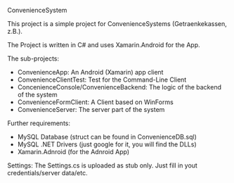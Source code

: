 ConvenienceSystem

This project is a simple project for ConvenienceSystems (Getraenkekassen, z.B.).

The Project is written in C# and uses Xamarin.Android for the App.

The sub-projects:
* ConvenienceApp: An Android (Xamarin) app client
* ConvenienceClientTest: Test for the Command-Line Client
* ConcenienceConsole/ConvenienceBackend: The logic of the backend of the system
* ConvenienceFormClient: A Client based on WinForms
* ConvenienceServer: The server part of the system


Further requirements:
* MySQL Database (struct can be found in ConvenienceDB.sql)
* MySQL .NET Drivers (just google for it, you will find the DLLs)
* Xamarin.Adnroid (for the Adnroid App)

Settings:
The Settings.cs is uploaded as stub only. Just fill in yout credentials/server data/etc.
